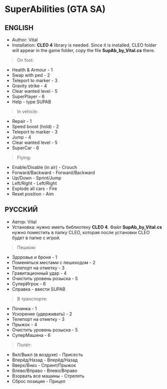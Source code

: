 # SuperAbilities (GTA SA)
## ENGLISH
* Author: Vital
* Installation: __CLEO 4__ library is needed. Since it is installed, CLEO folder will appear in the game folder, copy the file __SupAb_by_Vital.cs__ there.

>On foot:
- Health & Armour - 1
- Swap with ped - 2
- Teleport to marker - 3
- Gravity strike - 4
- Clear wanted level - 5
- SuperPlayer - 6
- Help - type SUPAB

>In vehicle:
- Repair - 1
- Speed boost (hold) - 2
- Teleport to marker - 3
- Jump - 4
- Clear wanted level - 5
- SuperCar - 6

>Flying:
- Enable/Disable (in air) - Crouch
- Forward/Backward - Forward/Backward
- Up/Down - Sprint/Jump
- Left/Right - Left/Right
- Explode all cars - Fire
- Reset position - Aim

## РУССКИЙ
* Автор: Vital
* Установка: нужно иметь библиотеку __CLEO 4__. Файл __SupAb_by_Vital.cs__ нужно поместить в папку CLEO, которая после установки CLEO будет в папке с игрой.

>Пешком:
- Здоровье и броня - 1
- Поменяться местами с пешеходом - 2
- Телепорт на отметку - 3
- Гравитационный удар - 4
- Очистить уровень розыска - 5
- СуперИгрок - 6
- Справка - ввести SUPAB

>В транспорте:
- Починка - 1
- Ускорение (удерживать) - 2
- Телепорт на отметку - 3
- Прыжок - 4
- Очистить уровень розыска - 5
- СуперМашина - 6

>Полёт:
- Вкл/Выкл (в воздухе) - Присесть
- Вперёд/Назад - Вперёд/Назад
- Вверх/Вниз - Спринт/Прыжок
- Влево/Вправо - Влево/Вправо
- Взорвать все машины - Стрелять
- Сброс позиции - Прицел